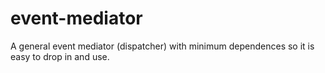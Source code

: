 # event-mediator
A general event mediator (dispatcher) with minimum dependences so it is easy to drop in and use.
